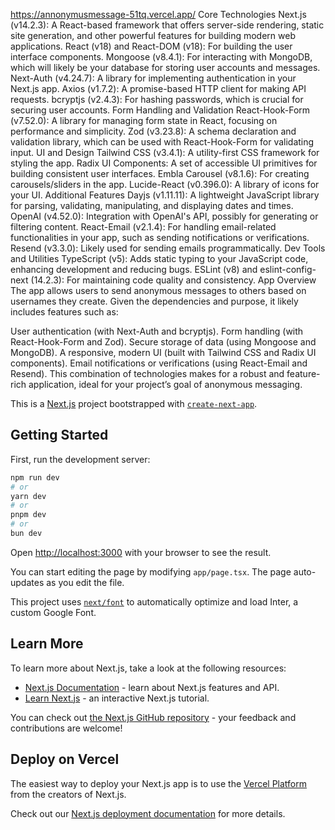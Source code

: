 https://annonymusmessage-51tq.vercel.app/
Core Technologies
Next.js (v14.2.3): A React-based framework that offers server-side rendering, static site generation, and other powerful features for building modern web applications.
React (v18) and React-DOM (v18): For building the user interface components.
Mongoose (v8.4.1): For interacting with MongoDB, which will likely be your database for storing user accounts and messages.
Next-Auth (v4.24.7): A library for implementing authentication in your Next.js app.
Axios (v1.7.2): A promise-based HTTP client for making API requests.
bcryptjs (v2.4.3): For hashing passwords, which is crucial for securing user accounts.
Form Handling and Validation
React-Hook-Form (v7.52.0): A library for managing form state in React, focusing on performance and simplicity.
Zod (v3.23.8): A schema declaration and validation library, which can be used with React-Hook-Form for validating input.
UI and Design
Tailwind CSS (v3.4.1): A utility-first CSS framework for styling the app.
Radix UI Components: A set of accessible UI primitives for building consistent user interfaces.
Embla Carousel (v8.1.6): For creating carousels/sliders in the app.
Lucide-React (v0.396.0): A library of icons for your UI.
Additional Features
Dayjs (v1.11.11): A lightweight JavaScript library for parsing, validating, manipulating, and displaying dates and times.
OpenAI (v4.52.0): Integration with OpenAI's API, possibly for generating or filtering content.
React-Email (v2.1.4): For handling email-related functionalities in your app, such as sending notifications or verifications.
Resend (v3.3.0): Likely used for sending emails programmatically.
Dev Tools and Utilities
TypeScript (v5): Adds static typing to your JavaScript code, enhancing development and reducing bugs.
ESLint (v8) and eslint-config-next (14.2.3): For maintaining code quality and consistency.
App Overview
The app allows users to send anonymous messages to others based on usernames they create. Given the dependencies and purpose, it likely includes features such as:

User authentication (with Next-Auth and bcryptjs).
Form handling (with React-Hook-Form and Zod).
Secure storage of data (using Mongoose and MongoDB).
A responsive, modern UI (built with Tailwind CSS and Radix UI components).
Email notifications or verifications (using React-Email and Resend).
This combination of technologies makes for a robust and feature-rich application, ideal for your project’s goal of anonymous messaging.




This is a [Next.js](https://nextjs.org/) project bootstrapped with [`create-next-app`](https://github.com/vercel/next.js/tree/canary/packages/create-next-app).

## Getting Started

First, run the development server:

```bash
npm run dev
# or
yarn dev
# or
pnpm dev
# or
bun dev
```

Open [http://localhost:3000](http://localhost:3000) with your browser to see the result.

You can start editing the page by modifying `app/page.tsx`. The page auto-updates as you edit the file.

This project uses [`next/font`](https://nextjs.org/docs/basic-features/font-optimization) to automatically optimize and load Inter, a custom Google Font.

## Learn More

To learn more about Next.js, take a look at the following resources:

- [Next.js Documentation](https://nextjs.org/docs) - learn about Next.js features and API.
- [Learn Next.js](https://nextjs.org/learn) - an interactive Next.js tutorial.

You can check out [the Next.js GitHub repository](https://github.com/vercel/next.js/) - your feedback and contributions are welcome!

## Deploy on Vercel

The easiest way to deploy your Next.js app is to use the [Vercel Platform](https://vercel.com/new?utm_medium=default-template&filter=next.js&utm_source=create-next-app&utm_campaign=create-next-app-readme) from the creators of Next.js.

Check out our [Next.js deployment documentation](https://nextjs.org/docs/deployment) for more details.
